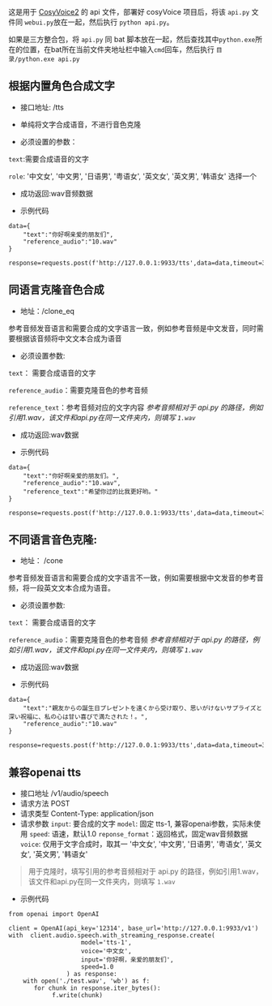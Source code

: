 
这是用于 [CosyVoice2](https://github.com/FunAudioLLM/CosyVoice) 的 api 文件，部署好 cosyVoice 项目后，将该 `api.py` 文件同 `webui.py`放在一起，然后执行 `python api.py`。

如果是三方整合包，将 `api.py` 同 bat 脚本放在一起，然后查找其中`python.exe`所在的位置，在bat所在当前文件夹地址栏中输入`cmd`回车，然后执行 `目录/python.exe api.py`



## 根据内置角色合成文字

- 接口地址:  /tts 
  
- 单纯将文字合成语音，不进行音色克隆

- 必须设置的参数：
 
 `text`:需要合成语音的文字
 
 `role`: '中文女', '中文男', '日语男', '粤语女', '英文女', '英文男', '韩语女' 选择一个

- 成功返回:wav音频数据

- 示例代码
```
data={
    "text":"你好啊亲爱的朋友们",
    "reference_audio":"10.wav"
}

response=requests.post(f'http://127.0.0.1:9933/tts',data=data,timeout=3600)
```


## 同语言克隆音色合成  

- 地址：/clone_eq

参考音频发音语言和需要合成的文字语言一致，例如参考音频是中文发音，同时需要根据该音频将中文文本合成为语音

- 必须设置参数:

`text`： 需要合成语音的文字

`reference_audio`：需要克隆音色的参考音频

`reference_text`：参考音频对应的文字内容 *参考音频相对于 api.py 的路径，例如引用1.wav，该文件和api.py在同一文件夹内，则填写 `1.wav`*

- 成功返回:wav数据

- 示例代码
```
data={
    "text":"你好啊亲爱的朋友们。",
    "reference_audio":"10.wav",
    "reference_text":"希望你过的比我更好哟。"
}

response=requests.post(f'http://127.0.0.1:9933/tts',data=data,timeout=3600)
```

## 不同语言音色克隆: 

- 地址： /cone

参考音频发音语言和需要合成的文字语言不一致，例如需要根据中文发音的参考音频，将一段英文文本合成为语音。

- 必须设置参数:

`text`： 需要合成语音的文字

`reference_audio`：需要克隆音色的参考音频 *参考音频相对于 api.py 的路径，例如引用1.wav，该文件和api.py在同一文件夹内，则填写 `1.wav`*

- 成功返回:wav数据


- 示例代码
```
data={
    "text":"親友からの誕生日プレゼントを遠くから受け取り、思いがけないサプライズと深い祝福に、私の心は甘い喜びで満たされた！。",
    "reference_audio":"10.wav"
}

response=requests.post(f'http://127.0.0.1:9933/tts',data=data,timeout=3600)
```



## 兼容openai tts

- 接口地址 /v1/audio/speech
- 请求方法  POST
- 请求类型  Content-Type: application/json
- 请求参数
    `input`: 要合成的文字
    `model`: 固定 tts-1, 兼容openai参数，实际未使用
    `speed`: 语速，默认1.0
    `reponse_format`：返回格式，固定wav音频数据
    `voice`: 仅用于文字合成时，取其一 '中文女', '中文男', '日语男', '粤语女', '英文女', '英文男', '韩语女'


> 用于克隆时，填写引用的参考音频相对于 api.py 的路径，例如引用1.wav，该文件和api.py在同一文件夹内，则填写 `1.wav`

- 示例代码

```
from openai import OpenAI

client = OpenAI(api_key='12314', base_url='http://127.0.0.1:9933/v1')
with  client.audio.speech.with_streaming_response.create(
                    model='tts-1',
                    voice='中文女',
                    input='你好啊，亲爱的朋友们',
                    speed=1.0                    
                ) as response:
    with open('./test.wav', 'wb') as f:
       for chunk in response.iter_bytes():
            f.write(chunk)


```
